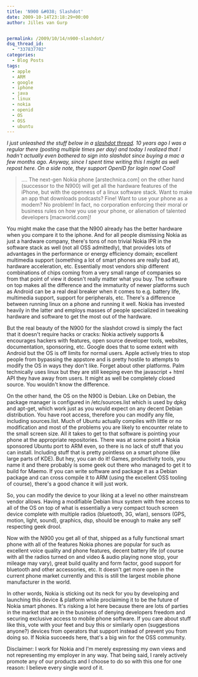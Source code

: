 ```yaml
---
title: 'N900 &#038; Slashdot'
date: 2009-10-14T23:18:29+00:00
author: Jilles van Gurp


permalink: /2009/10/14/n900-slashdot/
dsq_thread_id:
  - "337837702"
categories:
  - Blog Posts
tags:
  - apple
  - ARM
  - google
  - iphone
  - java
  - linux
  - nokia
  - openid
  - OS
  - OSS
  - ubuntu
---
```

*I just unleashed the stuff below in a [slashdot thread](http://linux.slashdot.org/story/09/10/14/1544205/How-Nokia-Learned-To-Love-Openness). 10 years ago I was a regular there (posting multiple times per day) and today I realized that I hadn't actually even bothered to sign into slashdot since buying a mac a few months ago. Anyway, since I spent time writing this I might as well repost here. On a side note, they support OpenID for login now! Cool!*

>  .... The next-gen Nokia phone [arstechnica.com] on the other hand (successor to the N900) will get all the hardware features of the iPhone, but with the openness of a linux software stack. Want to make an app that downloads podcasts? Fine! Want to use your phone as a modem? No problem! In fact, no corporation enforcing their moral or business rules on how you use your phone, or alienation of talented developers [macworld.com]! 

You might make the case that the N900 already has the better hardware when you compare it to the iphone. And for all people dismissing Nokia as just a hardware company, there's tons of non trivial Nokia IPR in the software stack as well (not all OSS admittedly), that provides lots of advantages in the performance or energy efficiency domain; excellent multimedia support (something a lot of smart phones are really bad at), hardware acceleration, etc. Essentially most vendors ship different combinations of chips coming from a very small range of companies so from that point of view it doesn't really matter what you buy. The software on top makes all the difference and the immaturity of newer platforms such as Android can be a real deal breaker when it comes to e.g. battery life, multimedia support, support for peripherals, etc. There's a difference between running linux on a phone and running it well. Nokia has invested heavily in the latter and employs masses of people specialized in tweaking hardware and software to get the most out of the hardware.

But the real beauty of the N900 for the slashdot crowd is simply the fact that it doesn't require hacks or cracks: Nokia actively supports & encourages hackers with features, open source developer tools, websites, documentation, sponsoring, etc. Google does that to some extent with Android but the OS is off limits for normal users. Apple actively tries to stop people from bypassing the appstore and is pretty hostile to attempts to modify the OS in ways they don't like. Forget about other platforms. Palm technically uses linux but they are still keeping even the javascript + html API they have away from users. It might as well be completely closed source. You wouldn't know the difference.

On the other hand, the OS on the N900 is Debian. Like on Debian, the package manager is configured in /etc/sources.list which is used by dpkg and apt-get, which work just as you would expect on any decent Debian distribution. You have root access, therefore you can modify any file, including sources.list. Much of Ubuntu actually compiles with little or no modification and most of the problems you are likely to encounter relate to the small screen size. All it takes to get to that software is pointing your phone at the appropriate repositories. There was at some point a Nokia sponsored Ubuntu port to ARM even, so there is no lack of stuff that you can install. Including stuff that is pretty pointless on a smart phone (like large parts of KDE). But hey, you can do it! Games, productivity tools, you name it and there probably is some geek out there who managed to get it to build for Maemo. If you can write software and package it as a Debian package and can cross compile it to ARM (using the excellent OSS tooling of course), there's a good chance it will just work.

So, you can modify the device to your liking at a level no other mainstream vendor allows. Having a modifiable Debian linux system with free access to all of the OS on top of what is essentially a very compact touch screen device complete with multiple radios (bluetooth, 3G, wlan), sensors (GPS, motion, light, sound), graphics, dsp, should be enough to make any self respecting geek drool.

Now with the N900 you get all of that, shipped as a fully functional smart phone with all of the features Nokia phones are popular for such as excellent voice quality and phone features, decent battery life (of course with all the radios turned on and video & audio playing none stop, your mileage may vary), great build quality and form factor, good support for bluetooth and other accessories, etc. It doesn't get more open in the current phone market currently and this is still the largest mobile phone manufacturer in the world.

In other words, Nokia is sticking out its neck for you by developing and launching this device & platform while proclaiming it to be the future of Nokia smart phones. It's risking a lot here because there are lots of parties in the market that are in the business of denying developers freedom and securing exclusive access to mobile phone software. If you care about stuff like this, vote with your feet and buy this or similarly open (suggestions anyone?) devices from operators that support instead of prevent you from doing so. If Nokia succeeds here, that's a big win for the OSS community.

Disclaimer: I work for Nokia and I'm merely expressing my own views and not representing my employer in any way. That being said, I rarely actively promote any of our products and I choose to do so with this one for one reason: I believe every single word of it.